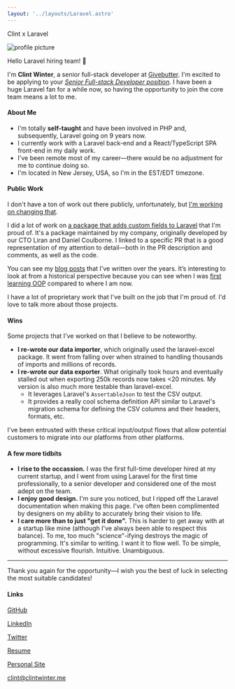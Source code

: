 ```yaml
---
layout: '../layouts/Laravel.astro'
---
```


<p class="text-[#565454] dark:text-white opacity-40">Clint x Laravel</p>

<img alt="profile picture" src="assets/avatar.jpg" class="rounded-lg max-h-40" />

Hello Laravel hiring team! 👋

I'm **Clint Winter**, a senior full-stack developer at [Givebutter](https://givebutter.com). I'm excited to be applying to your <u>_Senior Full-stack Developer position_</u>. I have been a huge Laravel fan for a while now, so having the opportunity to join the core team means a lot to me.

#### About Me

* I'm totally **self-taught** and have been involved in PHP and, subsequently, Laravel going on 9 years now.
* I currently work with a Laravel back-end and a React/TypeScript SPA front-end in my daily work.
* I've been remote most of my career—there would be no adjustment for me to continue doing so.
* I'm located in New Jersey, USA, so I'm in the EST/EDT timezone.

#### Public Work

I don't have a ton of work out there publicly, unfortunately, but [I'm working on changing that](https://x.com/clintwinter13/status/1774116029188165679).

I did a lot of work on [a package that adds custom fields to Laravel](https://github.com/givebutter/laravel-custom-fields/pull/36) that I'm proud of. It's a package maintained by my company, originally developed by our CTO Liran and Daniel Coulborne. I linked to a specific PR that is a good representation of my attention to detail—both in the PR description and comments, as well as the code.

You can see my [blog posts](https://clintwinter.me/blog) that I've written over the years. It’s interesting to look at from a historical perspective because you can see when I was [first learning OOP](https://clintwinter.me/blog/wibwo-1-library-and-design-patterns#learning) compared to where I am now.

I have a lot of proprietary work that I've built on the job that I'm proud of. I'd love to talk more about those projects.

#### Wins

Some projects that I've worked on that I believe to be noteworthy.

* **I re-wrote our data importer**, which originally used the laravel-excel package. It went from falling over when strained to handling thousands of imports and millions of records.
* **I re-wrote our data exporter**. What originally took hours and eventually stalled out when exporting 250k records now takes &lt;20 minutes. My version is also much more testable than laravel-excel.
  * It leverages Laravel's `AssertableJson` to test the CSV output.
  * It provides a really cool schema definition API similar to Laravel's migration schema for defining the CSV columns and their headers, formats, etc.

I've been entrusted with these critical input/output flows that allow potential customers to migrate into our platforms from other platforms.

#### A few more tidbits

* **I rise to the occassion.** I was the first full-time developer hired at my current startup, and I went from using Laravel for the first time professionally, to a senior developer and considered one of the most adept on the team.
* **I enjoy good design.** I'm sure you noticed, but I ripped off the Laravel documentation when making this page. I've often been complimented by designers on my ability to accurately bring their vision to life.
* **I care more than to just "get it done".** This is harder to get away with at a startup like mine (although I've always been able to respect this balance). To me, too much "science"-ifying destroys the magic of programming. It's similar to writing. I want it to flow well. To be simple, without excessive flourish. Intuitive. Unambiguous.
-----

Thank you again for the opportunity—I wish you the best of luck in selecting the most suitable candidates!

#### Links

<div class="grid grid-cols-2 sm:grid-cols-3 gap-2">

[GitHub](https://github.com/ClintWinter)

[LinkedIn](https://linkedin.com/in/clint-winter)

[Twitter](https://twitter.com/clintwinter13)

[Resume](https://clintwinter.me/assets/ClintWinterResume.pdf)

[Personal Site](https://clintwinter.me)

[clint@clintwinter.me](mailto:clint@clintwinter.me)

</div>

